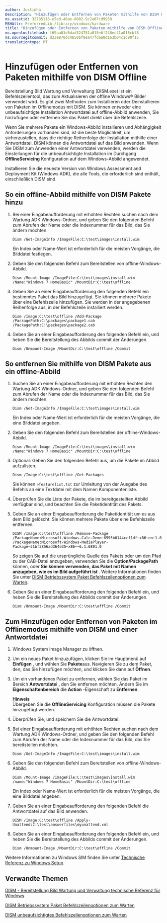 ```yaml
---
author: Justinha
Description: "Hinzufügen oder Entfernen von Paketen mithilfe von DISM Offline"
ms.assetid: 32785116-e5ed-40ae-8802-9c2a67cd9938
MSHAttr: PreferredLib:/library/windows/hardware
title: "Hinzufügen oder Entfernen von Paketen mithilfe von DISM Offline"
ms.openlocfilehash: f69aa01e5dad324751a015e6f246ec41a018cbf8
ms.sourcegitcommit: d33e870dc4850bf0ea47fdae0d163b04c1c90f15
translationtype: MT
---
```

# <a name="add-or-remove-packages-offline-using-dism"></a>Hinzufügen oder Entfernen von Paketen mithilfe von DISM Offline


Bereitstellung Bild Wartung und Verwaltung (DISM.exe) ist ein Befehlszeilentool, das zum Aktualisieren der offline Windows® Bilder verwendet wird. Es gibt zwei Methoden zum Installieren oder Deinstallieren von Paketen im Offlinemodus mit DISM. Sie können entweder eine unbeaufsichtigte Installation Antwortdatei auf offline-Abbild anwenden, Sie hinzufügen oder entfernen Sie das Paket direkt über die Befehlszeile.

Wenn Sie mehrere Pakete ein Windows-Abbild installieren und Abhängigkeit Anforderungen vorhanden sind, ist die beste Möglichkeit, um sicherzustellen, dass die richtige Reihenfolge der Installation mithilfe einer Antwortdatei. DISM können die Antwortdatei auf das Bild anwenden. Wenn Sie DISM zum Anwenden einer Antwortdatei verwenden, werden die Einstellungen für die unbeaufsichtigte Installation im Durchgang **OfflineServicing** Konfiguration auf dem Windows-Abbild angewendet.

Installieren Sie die neueste Version von Windows Assessment and Deployment Kit (Windows ADK), die alle Tools, die erforderlich sind enthält, einschließlich DISM sind.

## <a name="to-add-packages-to-an-offline-image-by-using-dism"></a>So ein offline-Abbild mithilfe von DISM Pakete hinzu

1.  Bei einer Eingabeaufforderung mit erhöhten Rechten suchen nach dem Wartung ADK Windows-Ordner, und geben Sie den folgenden Befehl zum Abrufen der Name oder die Indexnummer für das Bild, das Sie ändern möchten.

    ``` syntax
    Dism /Get-ImageInfo /ImageFile:C:\test\images\install.wim
    ```

    Ein Index oder Name-Wert ist erforderlich für die meisten Vorgänge, die Bilddatei festlegen.

2.  Geben Sie den folgenden Befehl zum Bereitstellen von offline-Windows-Abbild.

    ``` syntax
    Dism /Mount-Image /ImageFile:C:\test\images\install.wim /Name:"Windows 7 HomeBasic" /MountDir:C:\test\offline
    ```

3.  Geben Sie an einer Eingabeaufforderung den folgenden Befehl ein bestimmtes Paket das Bild hinzugefügt. Sie können mehrere Pakete über eine Befehlszeile hinzufügen. Sie werden in der angegebenen Reihenfolge aus, in der Befehlszeile installiert werden.

    ``` syntax
    Dism /Image:C:\test\offline /Add-Package /PackagePath:C:\packages\package1.cab /PackagePath:C:\packages\package2.cab
    ```

4.  Geben Sie an einer Eingabeaufforderung den folgenden Befehl ein, und heben Sie die Bereitstellung des Abbilds commit der Änderungen.

    ``` syntax
    Dism /Unmount-Image /MountDir:C:\test\offline /Commit
    ```

## <a name="to-remove-packages-from-an-offline-image-by-using-dism"></a>So entfernen Sie mithilfe von DISM Pakete aus ein offline-Abbild

1.  Suchen Sie an einer Eingabeaufforderung mit erhöhten Rechten den Wartung ADK Windows-Ordner, und geben Sie den folgenden Befehl zum Abrufen der Name oder die Indexnummer für das Bild, das Sie ändern möchten.

    ``` syntax
    Dism /Get-ImageInfo /ImageFile:C:\test\images\install.wim
    ```

    Ein Index oder Name-Wert ist erforderlich für die meisten Vorgänge, die eine Bilddatei angeben.

2.  Geben Sie den folgenden Befehl zum Bereitstellen der offline-Windows-Abbild.

    ``` syntax
    Dism /Mount-Image /ImageFile:C:\test\images\install.wim /Name:"Windows 7 HomeBasic" /MountDir:C:\test\offline
    ```

3.  Optional: Geben Sie den folgenden Befehl aus, um die Pakete im Abbild aufzulisten.

    ``` syntax
    Dism /Image:C:\test\offline /Get-Packages
    ```

    Sie können `>featurelist.txt` zur Umleitung von der Ausgabe des Befehls an eine Textdatei mit dem Namen Komponentenliste.

4.  Überprüfen Sie die Liste der Pakete, die im bereitgestellten Abbild verfügbar sind, und beachten Sie die Paketidentität des Pakets.

5.  Geben Sie an einer Eingabeaufforderung die Paketidentität um es aus dem Bild gelöscht. Sie können mehrere Pakete über eine Befehlszeile entfernen.

    ``` syntax
    DISM /Image:C:\test\offline /Remove-Package /PackageName:Microsoft.Windows.Calc.Demo~6595b6144ccf1df~x86~en~1.0.0.0 /PackageName:Microsoft-Windows-MediaPlayer-Package~31bf3856ad364e35~x86~~6.1.6801.0
    ```

    So zeigen Sie auf die ursprüngliche Quelle des Pakets oder um den Pfad zu der CAB-Datei anzugeben, verwenden Sie die **Option/PackagePath** können, oder **Sie können verwenden, das Paket mit Namen anzugeben, wie es im Bild aufgeführt ist** . Weitere Informationen finden Sie unter [DISM Betriebssystem Paket Befehlszeilenoptionen zum Warten](dism-operating-system-package-servicing-command-line-options.md).

6.  Geben Sie an einer Eingabeaufforderung den folgenden Befehl ein, und heben Sie die Bereitstellung des Abbilds commit der Änderungen.

    ``` syntax
    Dism /Unmount-Image /MountDir:C:\test\offline /Commit
    ```

## <a name="to-add-or-remove-packages-offline-by-using-dism-and-an-answer-file"></a>Zum Hinzufügen oder Entfernen von Paketen im Offlinemodus mithilfe von DISM und einer Antwortdatei

1.  Windows System Image Manager zu öffnen.

2.  Um ein neues Paket hinzuzufügen, klicken Sie im Hauptmenü auf **Einfügen** , und wählen Sie **Pakete**aus. Navigieren Sie zu dem Paket, den, das Sie hinzufügen möchten, und klicken Sie dann auf **Öffnen**.

3.  Um ein vorhandenes Paket zu entfernen, wählen Sie das Paket im Bereich **Antwortdatei** , den Sie entfernen möchten. Ändern Sie im **Eigenschaftenbereich** die **Action** -Eigenschaft zu **Entfernen**.

    **Hinweis**  
    Übergeben Sie die **OfflineServicing** Konfiguration müssen die Pakete hinzugefügt werden.

4.  Überprüfen Sie, und speichern Sie die Antwortdatei.

5.  Bei einer Eingabeaufforderung mit erhöhten Rechten suchen nach dem Wartung ADK Windows-Ordner, und geben Sie den folgenden Befehl zum Abrufen der Name oder die Indexnummer für das Bild, das Sie bereitstellen möchten.

    ``` syntax
    Dism /Get-ImageInfo /ImageFile:C:\test\images\install.wim
    ```

6.  Geben Sie den folgenden Befehl zum Bereitstellen von offline-Windows-Abbild.

    ``` syntax
    Dism /Mount-Image /ImageFile:C:\test\images\install.wim /name:"Windows 7 HomeBasic" /MountDir:C:\test\offline
    ```

    Ein Index oder Name-Wert ist erforderlich für die meisten Vorgänge, die eine Bilddatei angeben.

7.  Geben Sie an einer Eingabeaufforderung den folgenden Befehl die Antwortdatei auf das Bild anwenden.

    ``` syntax
    DISM /Image:C:\test\offline /Apply-Unattend:C:\test\answerfiles\myunattend.xml
    ```

8.  Geben Sie an einer Eingabeaufforderung den folgenden Befehl ein, und heben Sie die Bereitstellung des Abbilds commit der Änderungen.

    ``` syntax
    Dism /Unmount-Image /MountDir:C:\test\offline /Commit
    ```

Weitere Informationen zu Windows SIM finden Sie unter [Technische Referenz zu Windows Setup](windows-setup-technical-reference.md).

## <a name="span-idrelatedtopicsspanrelated-topics"></a><span id="related_topics"></span>Verwandte Themen


[DISM - Bereitstellung Bild Wartung und Verwaltung technische Referenz für Windows](dism---deployment-image-servicing-and-management-technical-reference-for-windows.md)

[DISM Betriebssystem Paket Befehlszeilenoptionen zum Warten](dism-operating-system-package-servicing-command-line-options.md)

[DISM unbeaufsichtigtes Befehlszeilenoptionen zum Warten](dism-unattended-servicing-command-line-options.md)

 

 






